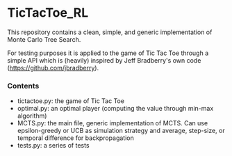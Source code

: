 # TicTacToe_RL
This repository contains a clean, simple, and generic implementation of Monte Carlo Tree Search. 

For testing purposes it is applied to the game of Tic Tac Toe through a simple API
which is (heavily) inspired by Jeff Bradberry's own code (https://github.com/jbradberry).

### Contents
* tictactoe.py: the game of Tic Tac Toe
* optimal.py: an optimal player (computing the value through min-max algorithm)
* MCTS.py: the main file, generic implementation of MCTS. Can use epsilon-greedy or UCB as simulation strategy and average, step-size, or temporal difference for backpropagation
* tests.py: a series of tests